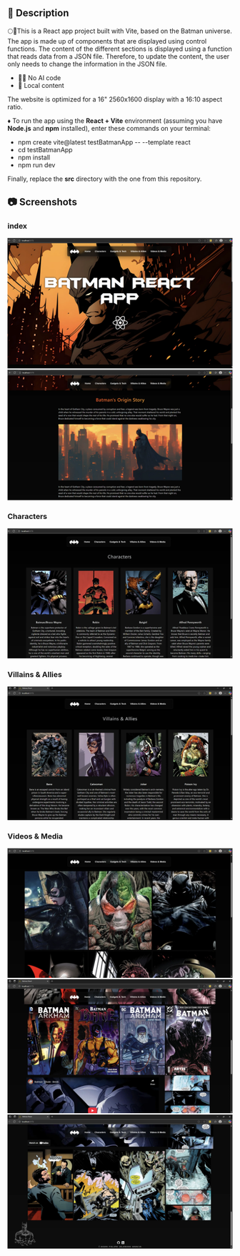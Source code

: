 ## 📄 Description

🌕🦇This is a React app project built with Vite, based on the Batman universe. The app is made up of components that are displayed using control functions.
The content of the different sections is displayed using a function that reads data from a JSON file. Therefore, to update the content, the user only needs to change the information in the JSON file.

* 🚫🤖 No AI code 
* 📁 Local content

The website is optimized for a 16" 2560x1600 display with a 16:10 aspect ratio.

♦️ To run the app using the **React + Vite** environment (assuming you have **Node.js** and **npm** installed), enter these commands on your terminal:

* npm create vite@latest testBatmanApp -- --template react
* cd testBatmanApp
* npm install
* npm run dev

Finally, replace the **src** directory with the one from this repository.

    

## 📷 Screenshots

### index
![Screenshot1](screenshots/Screenshot1.webp)
![Screenshot2](screenshots/Screenshot2.webp)
### Characters
![Screenshot3](screenshots/Screenshot3.webp)
### Villains & Allies
![Screenshot4](screenshots/Screenshot4.webp)
### Videos & Media
![Screenshot5](screenshots/Screenshot5.webp)
![Screenshot6](screenshots/Screenshot6.webp)
![Screenshot7](screenshots/Screenshot7.webp)



  




